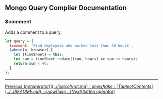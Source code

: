 ## Mongo Query Compiler Documentation

### $comment

Adds a comment to a query.

```javascript
let query = {
  $comment: 'Find employees who worked less than 40 hours',
  $where(o, browser) {
    let {timeSheet} = this;
    let sum = timeSheet.reduce((sum, hours) => sum += hours);
    return sum < 40;
  }
};
```

---

[Previous ($not operator)](../logical/not.md) :snowflake: 
[Table of Contents](../../README.md) :snowflake: 
[Next ($flatten operator)](./flatten.md)
